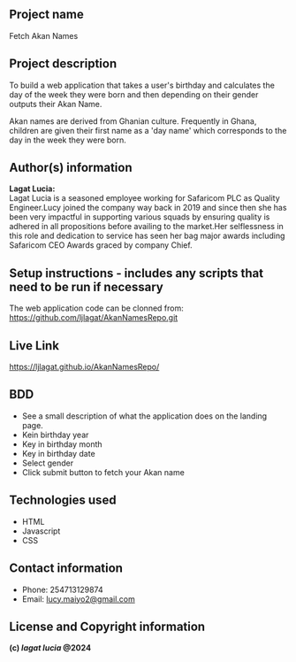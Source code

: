 ## Project name

Fetch Akan Names

## Project description

To build a web application that takes a user's birthday and calculates the day of the week they were born and then depending on their gender outputs their Akan Name. 

Akan names are derived from Ghanian culture. Frequently in Ghana, children are given their first name as a 'day name' which corresponds to the day in the week they were born.

## Author(s) information

**Lagat Lucia:**  
Lagat Lucia is a seasoned employee working for Safaricom PLC as Quality Engineer.Lucy joined the company way
back in 2019 and since then she has been very impactful in supporting various squads by ensuring quality is
adhered in all propositions before availing to the market.Her selflessness in this role and dedication to
service has seen her bag major awards including Safaricom CEO Awards graced by company Chief.

## Setup instructions - includes any scripts that need to be run if necessary

The web application code can be clonned from: https://github.com/ljlagat/AkanNamesRepo.git

## Live Link
https://ljlagat.github.io/AkanNamesRepo/


## BDD

* See a  small description of what the application does on the landing page.
* Kein birthday year
* Key in birthday month
* Key in birthday date
* Select gender
* Click submit button to fetch your Akan name 

## Technologies used

* HTML
* Javascript
* CSS

## Contact information

* Phone: 254713129874
* Email: lucy.maiyo2@gmail.com

## License and Copyright information
__(c) *lagat lucia*  @2024__

